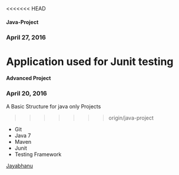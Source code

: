 <<<<<<< HEAD
#### Java-Project

### April 27, 2016

Application used for Junit testing
=======
#### Advanced Project

### April 20, 2016

A Basic Structure for java only Projects
>>>>>>> origin/java-project

* Git
* Java 7
* Maven
* Junit
* Testing Framework

[Jayabhanu](http://salceforce.com)
